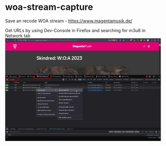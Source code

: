 # woa-stream-capture
Save an recode WOA stream - https://www.magentamusik.de/

Get URLs by using Dev-Console in Firefox and searching for m3u8 in Network tab
![alt text](https://github.com/djraw/woa-stream-capture/blob/main/woa2023-08-04%2013-17-15_magenta-stream-url.png)
